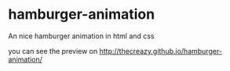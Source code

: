 # hamburger-animation
An nice hamburger animation in html and css


you can see the preview on http://thecreazy.github.io/hamburger-animation/
